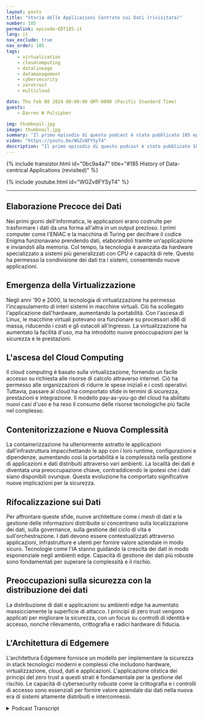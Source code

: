 ```yaml
---
layout: posts
title: "Storia delle Applicazioni Centrate sui Dati (rivisitata)"
number: 185
permalink: episode-EDT185-it
lang: it
nav_exclude: true
nav_order: 185
tags:
    - virtualization
    - cloudcomputing
    - datalineage
    - datamanagement
    - cybersecurity
    - zerotrust
    - multicloud

date: Thu Feb 08 2024 00:00:00 GMT-0800 (Pacific Standard Time)
guests:
    - Darren W Pulsipher

img: thumbnail.jpg
image: thumbnail.jpg
summary: "Il primo episodio di questo podcast è stato pubblicato 185 episodi fa. In questo episodio, il conduttore Darren Pulsipher ripropone l'episodio uno per fornire informazioni aggiornate sulla storia dello sviluppo di applicazioni incentrate sui dati. Discute di come le nuove tecnologie come il computing edge e l'IA hanno influenzato la generazione di dati e la necessità di una migliore gestione dei dati."
video: "https://youtu.be/WGZv8FYSyT4"
description: "Il primo episodio di questo podcast è stato pubblicato 185 episodi fa. In questo episodio, il conduttore Darren Pulsipher ripropone l'episodio uno per fornire informazioni aggiornate sulla storia dello sviluppo di applicazioni incentrate sui dati. Discute di come le nuove tecnologie come il computing edge e l'IA hanno influenzato la generazione di dati e la necessità di una migliore gestione dei dati."
---
```


<div>
{% include transistor.html id="0bc9a4a7" title="#185 History of Data-centrical Applications (revisited)" %}

{% include youtube.html id="WGZv8FYSyT4" %}
</div>

---

## Elaborazione Precoce dei Dati

Nei primi giorni dell'informatica, le applicazioni erano costruite per trasformare i dati da una forma all'altra in un output prezioso. I primi computer come l'ENIAC e la macchina di Turing per decifrare il codice Enigma funzionavano prendendo dati, elaborandoli tramite un'applicazione e inviandoli alla memoria. Col tempo, la tecnologia è avanzata da hardware specializzato a sistemi più generalizzati con CPU e capacità di rete. Questo ha permesso la condivisione dei dati tra i sistemi, consentendo nuove applicazioni.

## Emergenza della Virtualizzazione

Negli anni '90 e 2000, la tecnologia di virtualizzazione ha permesso l'incapsulamento di interi sistemi in macchine virtuali. Ciò ha scollegato l'applicazione dall'hardware, aumentando la portabilità. Con l'ascesa di Linux, le macchine virtuali potevano ora funzionare su processori x86 di massa, riducendo i costi e gli ostacoli all'ingresso. La virtualizzazione ha aumentato la facilità d'uso, ma ha introdotto nuove preoccupazioni per la sicurezza e le prestazioni.

## L'ascesa del Cloud Computing

Il cloud computing è basato sulla virtualizzazione, fornendo un facile accesso su richiesta alle risorse di calcolo attraverso internet. Ciò ha permesso alle organizzazioni di ridurre le spese iniziali e i costi operativi. Tuttavia, passare al cloud ha comportato sfide in termini di sicurezza, prestazioni e integrazione. Il modello pay-as-you-go del cloud ha abilitato nuovi casi d'uso e ha reso il consumo delle risorse tecnologiche più facile nel complesso.

## Contenitorizzazione e Nuova Complessità

La containerizzazione ha ulteriormente astratto le applicazioni dall'infrastruttura impacchettando le app con i loro runtime, configurazioni e dipendenze, aumentando così la portabilità e la complessità nella gestione di applicazioni e dati distribuiti attraverso vari ambienti. La località dei dati è diventata una preoccupazione chiave, contraddicendo le ipotesi che i dati siano disponibili ovunque. Questa evoluzione ha comportato significative nuove implicazioni per la sicurezza.

## Rifocalizzazione sui Dati

Per affrontare queste sfide, nuove architetture come i mesh di dati e la gestione delle informazioni distribuite si concentrano sulla localizzazione dei dati, sulla governance, sulla gestione del ciclo di vita e sull'orchestrazione. I dati devono essere contestualizzati attraverso applicazioni, infrastrutture e utenti per fornire valore aziendale in modo sicuro. Tecnologie come l'IA stanno guidando la crescita dei dati in modo esponenziale negli ambienti edge. Capacità di gestione dei dati più robuste sono fondamentali per superare la complessità e il rischio.

## Preoccupazioni sulla sicurezza con la distribuzione dei dati

La distribuzione di dati e applicazioni su ambienti edge ha aumentato massicciamente la superficie di attacco. I principi di zero trust vengono applicati per migliorare la sicurezza, con un focus su controlli di identità e accesso, nonché rilevamento, crittografia e radici hardware di fiducia.

## L'Architettura di Edgemere

L'architettura Edgemere fornisce un modello per implementare la sicurezza in stack tecnologici moderni e complessi che includono hardware, virtualizzazione, cloud, dati e applicazioni. L'applicazione olistica dei principi del zero trust a questi strati è fondamentale per la gestione del rischio. Le capacità di cybersecurity robuste come la crittografia e i controlli di accesso sono essenziali per fornire valore aziendale dai dati nella nuova era di sistemi altamente distribuiti e interconnessi.



<details>
<summary> Podcast Transcript </summary>

<p></p>

</details>
